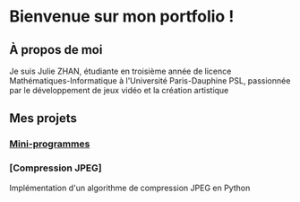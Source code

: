 # Bienvenue sur mon portfolio !

## À propos de moi
Je suis Julie ZHAN, étudiante en troisième année de licence Mathématiques-Informatique à l'Université Paris-Dauphine PSL, passionnée par le développement de jeux vidéo et la création artistique

## Mes projets
### [Mini-programmes](jeux)

### [Compression JPEG]
Implémentation d'un algorithme de compression JPEG en Python
